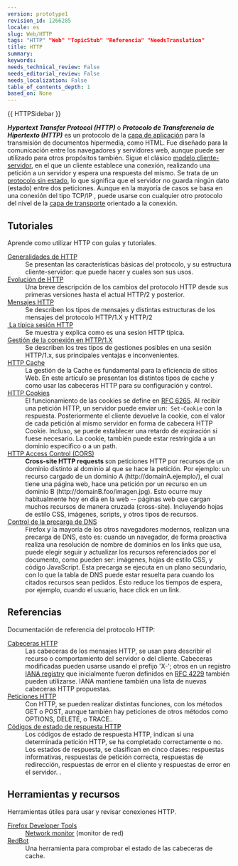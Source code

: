 ```yaml
---
version: prototype1
revision_id: 1266285
locale: es
slug: Web/HTTP
tags: "HTTP" "Web" "TopicStub" "Referencia" "NeedsTranslation"
title: HTTP
summary: 
keywords: 
needs_technical_review: False
needs_editorial_review: False
needs_localization: False
table_of_contents_depth: 1
based_on: None
---
```

<div>{{ HTTPSidebar }}</div>

<p class="summary"><strong><dfn>Hypertext Transfer Protocol (HTTP)</dfn></strong> o <strong><dfn>Protocolo de Transferencia de Hipertexto (HTTP)</dfn></strong> es un protocolo de la <a class="external" href="http://es.wikipedia.org/wiki/Capa_de_aplicaci%C3%B3n">capa de aplicación</a> para la transmisión de documentos hipermedia, como HTML. Fue diseñado para la comunicación entre los navegadores y servidores web, aunque puede ser utilizado para otros propósitos también. Sigue el clásico <a class="external" href="http://es.wikipedia.org/wiki/Cliente-servidor">modelo cliente-servidor</a>, en el que un cliente establece una conexión, realizando una petición a un servidor y espera una respuesta del mismo. Se trata de un <a class="external" href="http://es.wikipedia.org/wiki/Protocolo_sin_estado">protocolo sin estado</a>, lo que significa que el servidor no guarda ningún dato (estado) entre dos peticiones. Aunque en la mayoría de casos se basa en una conexión del tipo TCP/IP , puede usarse con cualquier otro protocolo del nivel de la <a class="external" href="http://es.wikipedia.org/wiki/Capa_de_transporte">capa de transporte</a> orientado a la conexión.</p>

<div class="column-container">
<div class="column-half">
<h2 id="Tutoriales">Tutoriales</h2>

<p>Aprende como utilizar HTTP con guías y tutoriales.</p>

<dl>
 <dt><a href="/es/docs/Web/HTTP/Overview">Generalidades de HTTP</a></dt>
 <dd>Se presentan las características básicas del protocolo, y su estructura cliente-servidor: que puede hacer y cuales son sus usos.</dd>
 <dt><a href="/en-US/docs/Web/HTTP/Basics_of_HTTP/Evolution_of_HTTP">Evolución de HTTP</a></dt>
 <dd>Una breve descripción de los cambios del protocolo HTTP desde sus primeras versiones hasta el actual HTTP/2 y posterior.</dd>
 <dt><a href="/en-US/docs/Web/HTTP/Messages">Mensajes HTTP</a></dt>
 <dd>Se describen los tipos de mensajes y distintas estructuras de los mensajes del protocolo HTTP/1.X y HTTP/2</dd>
 <dt><a href="/en-US/docs/Web/HTTP/Session">&nbsp;La típica sesión HTTP</a></dt>
 <dd>Se muestra y explica como es una sesion HTTP típica.</dd>
 <dt><a href="/en-US/docs/Web/HTTP/Connection_management_in_HTTP_1.x">Gestión de la conexión en HTTP/1.X</a>&nbsp;</dt>
 <dd>Se describen los tres tipos de gestiones posibles en una sesión HTTP/1.x, sus principales ventajas e inconvenientes.</dd>
 <dt><a href="/en-US/docs/Mozilla/HTTP_cache">HTTP Cache</a></dt>
 <dd>La gestión de la Cache es fundamental para la eficiencia de sitios Web. En este artículo se presentan los distintos tipos de cache y como usar las cabeceras HTTP para su configuración y control.</dd>
 <dt><a href="/en-US/docs/Web/HTTP/Cookies">HTTP Cookies</a></dt>
 <dd>El funcionamiento de las cookies se define en&nbsp;<a class="external" href="http://tools.ietf.org/html/rfc6265">RFC 6265</a>. Al recibir una petición HTTP, un servidor puede enviar un:&nbsp; <code>Set-Cookie</code>&nbsp;con la respuesta. Posteriormente el cliente devuelve la cookie, con el valor de cada petición&nbsp;al mismo servidor en forma de cabecera HTTP Cookie. Incluso, se puede establecer una retardo de expiración si fuese necesario. La cookie, también puede estar restringida a un dominio especifico o a un path.</dd>
 <dt><a href="/en-US/docs/HTTP/Access_control_CORS">HTTP Access Control (CORS)</a></dt>
 <dd><strong>Cross-site HTTP requests&nbsp;</strong>son peticiones HTTP por recursos de un dominio distinto al dominio al que se hace la petición. Por ejemplo: un recurso cargado de un dominio A (http://domainA.ejemplo/), el cual tiene una página web, hace una petición por un recurso en un dominio B (http://domainB.foo/imagen.jpg). Esto ocurre muy habitualmente hoy en día en la web -- páginas web que cargan muchos recursos de manera cruzada (cross-site). Incluyendo hojas de estilo CSS, imágenes, scripts, y otros tipos de recursos.</dd>
 <dt><a href="/en-US/docs/Web/HTTP/Controlling_DNS_prefetching">Control de la precarga de DNS</a>&nbsp;</dt>
 <dd>Firefox y la mayoría de los otros navegadores modernos, realizan una precarga de DNS, esto es:&nbsp;cuando un navegador, de forma proactiva realiza una resolución de nombre de dominios&nbsp;en los links&nbsp;que usa, puede elegir seguir y actualizar los recursos referenciados por el documento, como pueden ser: imágenes, hojas de estilo CSS, y código JavaScript. Esta precarga se ejecuta en un plano secundario, con lo que la tabla de DNS puede estar resuelta para cuando los citados recursos sean pedidos. Esto reduce los tiempos de espera, por ejemplo, cuando el usuario, hace click en un link.</dd>
</dl>
</div>

<div class="column-half">
<h2 id="Referencias">Referencias</h2>

<p>Documentación de referencia del protocolo HTTP:</p>

<dl>
 <dt><a href="/en-US/docs/Web/HTTP/Headers">Cabeceras HTTP</a>&nbsp;</dt>
 <dd>Las cabeceras de los mensajes HTTP, se usan para describir el recurso o comportamiento del servidor o del cliente. Cabeceras modificadas pueden usarse usando el prefijo 'X-'; otros en un registro <a class="external" href="http://www.iana.org/assignments/message-headers/perm-headers.html">IANA registry</a>&nbsp;que inicialmente fueron definidos en <a class="external" href="http://tools.ietf.org/html/rfc4229">RFC 4229</a>&nbsp;también pueden utilizarse. IANA mantiene también una lista de nuevas cabeceras HTTP propuestas.</dd>
 <dt><a href="/en-US/docs/Web/HTTP/Methods">Peticiones HTTP</a></dt>
 <dd>Con HTTP, se pueden realizar distintas funciones, con los métodos GET o POST, aunque también hay peticiones de otros métodos como OPTIONS, DELETE, o TRACE..</dd>
 <dt><a href="/en-US/docs/Web/HTTP/Response_codes">Códigos de estado de respuesta HTTP</a></dt>
 <dd>Los códigos de estado de respuesta HTTP, indican si una determinada petición HTTP, se ha completado correctamente o no. Los estados de respuesta, se clasifican en cinco clases: respuestas informativas, respuestas de petición correcta, respuestas de redirección, respuestas de error en el cliente y respuestas de error en el servidor. .</dd>
</dl>

<h2 id="Herramientas_y_recursos">Herramientas y recursos</h2>

<p>Herramientas útiles para usar y revisar conexiones HTTP.</p>

<dl>
 <dt><a href="/en-US/docs/Tools">Firefox Developer Tools</a></dt>
 <dd><a href="/en-US/docs/Tools/Network_Monitor">Network monitor</a>&nbsp;(monitor de red)</dd>
 <dt><a href="https://redbot.org/">RedBot</a></dt>
 <dd>Una herramienta para comprobar el estado de las cabeceras de cache.</dd>
</dl>
</div>
</div>

